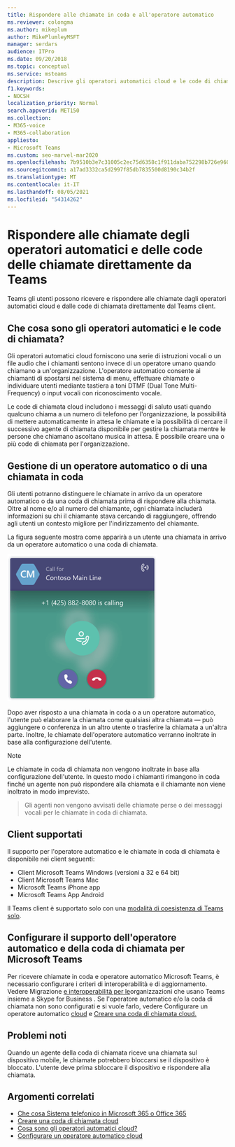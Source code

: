 ```yaml
---
title: Rispondere alle chiamate in coda e all'operatore automatico
ms.reviewer: colongma
ms.author: mikeplum
author: MikePlumleyMSFT
manager: serdars
audience: ITPro
ms.date: 09/20/2018
ms.topic: conceptual
ms.service: msteams
description: Descrive gli operatori automatici cloud e le code di chiamata e spiega come rispondere a queste chiamate in Teams.
f1.keywords:
- NOCSH
localization_priority: Normal
search.appverid: MET150
ms.collection:
- M365-voice
- M365-collaboration
appliesto:
- Microsoft Teams
ms.custom: seo-marvel-mar2020
ms.openlocfilehash: 7b9510b3e7c31005c2ec75d6358c1f911daba752298b726e960bf38c63e11e4e
ms.sourcegitcommit: a17ad3332ca5d2997f85db7835500d8190c34b2f
ms.translationtype: MT
ms.contentlocale: it-IT
ms.lasthandoff: 08/05/2021
ms.locfileid: "54314262"
---
```

# <a name="answer-auto-attendant-and-call-queue-calls-directly-from-teams"></a>Rispondere alle chiamate degli operatori automatici e delle code delle chiamate direttamente da Teams

Teams gli utenti possono ricevere e rispondere alle chiamate dagli operatori automatici cloud e dalle code di chiamata direttamente dal Teams client.

## <a name="what-are-auto-attendants-and-call-queues"></a>Che cosa sono gli operatori automatici e le code di chiamata?

Gli operatori automatici cloud forniscono una serie di istruzioni vocali o un file audio che i chiamanti sentono invece di un operatore umano quando chiamano a un'organizzazione. L'operatore automatico consente ai chiamanti di spostarsi nel sistema di menu, effettuare chiamate o individuare utenti mediante tastiera a toni DTMF (Dual Tone Multi-Frequency) o input vocali con riconoscimento vocale.

Le code di chiamata cloud includono i messaggi di saluto usati quando qualcuno chiama a un numero di telefono per l'organizzazione, la possibilità di mettere automaticamente in attesa le chiamate e la possibilità di cercare il successivo agente di chiamata disponibile per gestire la chiamata mentre le persone che chiamano ascoltano musica in attesa. È possibile creare una o più code di chiamata per l'organizzazione.

## <a name="handling-an-auto-attendant-or-call-queue-call"></a>Gestione di un operatore automatico o di una chiamata in coda

Gli utenti potranno distinguere le chiamate in arrivo da un operatore automatico o da una coda di chiamata prima di rispondere alla chiamata. Oltre al nome e/o al numero del chiamante, ogni chiamata includerà informazioni su chi il chiamante stava cercando di raggiungere, offrendo agli utenti un contesto migliore per l'indirizzamento del chiamante.

La figura seguente mostra come apparirà a un utente una chiamata in arrivo da un operatore automatico o una coda di chiamata.

![Screenshot di una notifica di chiamata in arrivo](media/answer-auto-attendant-and-call-queue-calls-image1.png)

Dopo aver risposto a una chiamata in coda o a un operatore automatico, l'utente può elaborare la chiamata come qualsiasi altra chiamata &#x2014; può aggiungere o conferenza in un altro utente o trasferire la chiamata a un'altra parte. Inoltre, le chiamate dell'operatore automatico verranno inoltrate in base alla configurazione dell'utente.

> [!NOTE] 
> Le chiamate in coda di chiamata non vengono inoltrate in base alla configurazione dell'utente. In questo modo i chiamanti rimangono in coda finché un agente non può rispondere alla chiamata e il chiamante non viene inoltrato in modo imprevisto.

> Gli agenti non vengono avvisati delle chiamate perse o dei messaggi vocali per le chiamate in coda di chiamata.

## <a name="supported-clients"></a>Client supportati

Il supporto per l'operatore automatico e le chiamate in coda di chiamata è disponibile nei client seguenti:

-    Client Microsoft Teams Windows (versioni a 32 e 64 bit)
-    Client Microsoft Teams Mac
-    Microsoft Teams iPhone app
-    Microsoft Teams App Android

Il Teams client è supportato solo con una [modalità di coesistenza di Teams solo](/microsoftteams/setting-your-coexistence-and-upgrade-settings).

## <a name="configure-auto-attendant-and-call-queue-support-for-microsoft-teams"></a>Configurare il supporto dell'operatore automatico e della coda di chiamata per Microsoft Teams

Per ricevere chiamate in coda e operatore automatico Microsoft Teams, è necessario configurare i criteri di interoperabilità e di aggiornamento. Vedere Migrazione [e interoperabilità per le](migration-interop-guidance-for-teams-with-skype.md)organizzazioni che usano Teams insieme a Skype for Business . Se l'operatore automatico e/o la coda di chiamata non sono configurati e si vuole farlo, vedere Configurare un operatore automatico [cloud](create-a-phone-system-auto-attendant.md) e [Creare una coda di chiamata cloud.](create-a-phone-system-call-queue.md)

## <a name="known-issues"></a>Problemi noti

Quando un agente della coda di chiamata riceve una chiamata sul dispositivo mobile, le chiamate potrebbero bloccarsi se il dispositivo è bloccato. L'utente deve prima sbloccare il dispositivo e rispondere alla chiamata.


## <a name="related-topics"></a>Argomenti correlati

-    [Che cosa Sistema telefonico in Microsoft 365 o Office 365](what-is-phone-system-in-office-365.md)
-    [Creare una coda di chiamata cloud](create-a-phone-system-call-queue.md)
-    [Cosa sono gli operatori automatici cloud?](what-are-phone-system-auto-attendants.md)
-    [Configurare un operatore automatico cloud](create-a-phone-system-auto-attendant.md)

